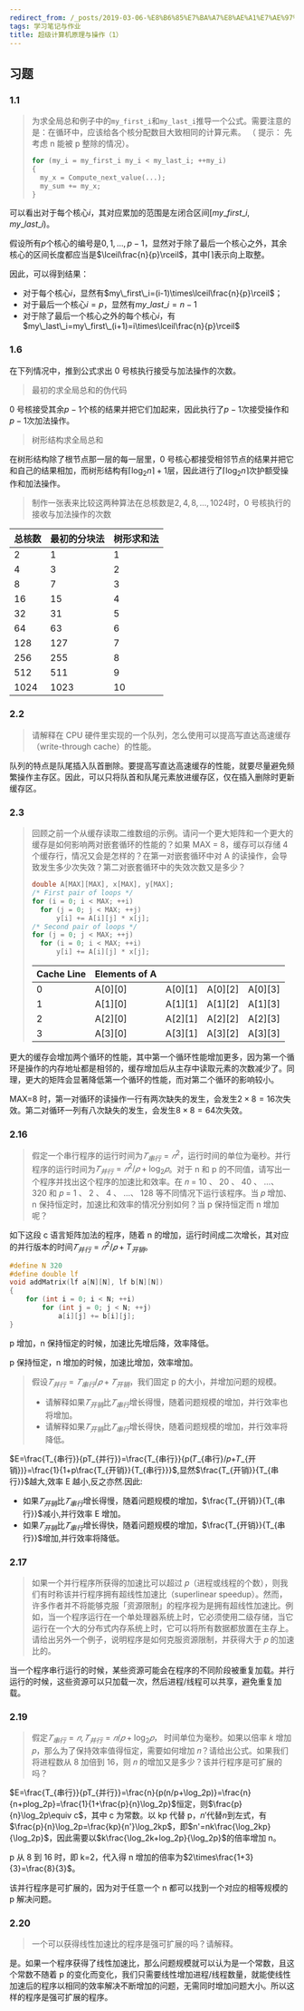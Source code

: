 ```yaml
---
redirect_from: /_posts/2019-03-06-%E8%B6%85%E7%BA%A7%E8%AE%A1%E7%AE%97%E6%9C%BA%E5%8E%9F%E7%90%86%E4%B8%8E%E6%93%8D%E4%BD%9C-1/
tags: 学习笔记与作业
title: 超级计算机原理与操作（1）
---
```


## 习题

### 1.1

> 为求全局总和例子中的`my_first_i`和`my_last_i`推导一个公式。需要注意的是：在循环中，应该给各个核分配数目大致相同的计算元素。 （ 提示： 先考虑 n 能被 p 整除的情况）。
>
> ```c
> for (my_i = my_first_i my_i < my_last_i; ++my_i)
> {
> 	my_x = Compute_next_value(...);
> 	my_sum += my_x;
> }
> ```

可以看出对于每个核心$i$，其对应累加的范围是左闭合区间$[my\_first\_i,my\_last\_i)$。

假设所有$p$个核心的编号是$0,1,\dots,p-1$，显然对于除了最后一个核心之外，其余核心的区间长度都应当是$\lceil\frac{n}{p}\rceil$，其中$\lceil\rceil$表示向上取整。

因此，可以得到结果：

- 对于每个核心$i$，显然有$my\_first\_i=(i-1)\times\lceil\frac{n}{p}\rceil$；
- 对于最后一个核心$i=p$，显然有$my\_last\_i=n-1$
- 对于除了最后一个核心之外的每个核心$i$，有$my\_last\_i=my\_first\_(i+1)=i\times\lceil\frac{n}{p}\rceil$

### 1.6

在下列情况中，推到公式求出 0 号核执行接受与加法操作的次数。

> 最初的求全局总和的伪代码

0 号核接受其余$p-1$个核的结果并把它们加起来，因此执行了$p-1$次接受操作和$p-1$次加法操作。

> 树形结构求全局总和

在树形结构除了根节点那一层的每一层里，0 号核心都接受相邻节点的结果并把它和自己的结果相加，而树形结构有$\lceil\log_2n\rceil+1$层，因此进行了$\lceil\log_2n\rceil$次护额受操作和加法操作。

> 制作一张表来比较这两种算法在总核数是$2,4,8,\dots,1024$时，0 号核执行的接收与加法操作的次数

| 总核数 | 最初的分块法 | 树形求和法 |
| ------ | ------------ | ---------- |
| 2      | 1            | 1          |
| 4      | 3            | 2          |
| 8      | 7            | 3          |
| 16     | 15           | 4          |
| 32     | 31           | 5          |
| 64     | 63           | 6          |
| 128    | 127          | 7          |
| 256    | 255          | 8          |
| 512    | 511          | 9          |
| 1024   | 1023         | 10         |

### 2.2

> 请解释在 CPU 硬件里实现的一个队列，怎么使用可以提高写直达高速缓存（write-through cache）的性能。

队列的特点是队尾插入队首删除。要提高写直达高速缓存的性能，就要尽量避免频繁操作主存区。因此，可以只将队首和队尾元素放进缓存区，仅在插入删除时更新缓存区。

### 2.3

> 回顾之前一个从缓存读取二维数组的示例。请问一个更大矩阵和一个更大的缓存是如何影响两对嵌套循环的性能的？如果 MAX = 8，缓存可以存储 4 个缓存行，情况又会是怎样的？在第一对嵌套循环中对 A 的读操作，会导致发生多少次失效？第二对嵌套循环中的失效次数又是多少？
>
> ```c
> double A[MAX][MAX], x[MAX], y[MAX];
> /* First pair of loops */
> for (i = 0; i < MAX; ++i)
> 	for (j = 0; j < MAX; ++j)
> 		y[i] += A[i][j] * x[j];
> /* Second pair of loops */
> for (j = 0; j < MAX; ++j)
> 	for (i = 0; i < MAX; ++i)
> 		y[i] += A[i][j] * x[j];
> ```
>
> | Cache Line | Elements of A |         |         |         |
> | ---------- | ------------- | ------- | ------- | ------- |
> | 0          | A[0][0]       | A[0][1] | A[0][2] | A[0][3] |
> | 1          | A[1][0]       | A[1][1] | A[1][2] | A[1][3] |
> | 2          | A[2][0]       | A[2][1] | A[2][2] | A[2][3] |
> | 3          | A[3][0]       | A[3][1] | A[3][2] | A[3][3] |

更大的缓存会增加两个循环的性能，其中第一个循环性能增加更多，因为第一个循环是操作的内存地址都是相邻的，缓存增加后从主存中读取元素的次数减少了。同理，更大的矩阵会显著降低第一个循环的性能，而对第二个循环的影响较小。

MAX=8 时，第一对循环的读操作一行有两次缺失的发生，会发生$2\times 8=16$次失效。第二对循环一列有八次缺失的发生，会发生$8\times 8=64$次失效。

### 2.16

> 假定一个串行程序的运行时间为$𝑇_{串行} = 𝑛^2$，运行时间的单位为毫秒。并行程序的运行时间为$𝑇_{并行} = 𝑛^2/𝑝  + \log_2𝑝$。对于 n 和 p 的不同值，请写出一个程序并找出这个程序的加速比和效率。在 𝑛 = 10 、 20 、 40 、 …、 320 和 𝑝 = 1 、 2 、 4 、 …、 128 等不同情况下运行该程序。当 𝑝 增加、 n 保持恒定时，加速比和效率的情况分别如何？当 p 保持恒定而 n 增加呢？

如下这段 c 语言矩阵加法的程序，随着 n 的增加，运行时间成二次增长，其对应的并行版本的时间$𝑇_{并行} = 𝑛^2/𝑝  + T_{开销}$。

```c
#define N 320
#define double lf
void addMatrix(lf a[N][N], lf b[N][N])
{
	for (int i = 0; i < N; ++i)
		for (int j = 0; j < N; ++j)
			a[i][j] += b[i][j];
}
```

p 增加，n 保持恒定的时候，加速比先增后降，效率降低。

p 保持恒定，n 增加的时候，加速比增加，效率增加。

> 假设$𝑇_{并行}=𝑇_{串行}/𝑝+𝑇_{开销}$，我们固定 p 的大小，并增加问题的规模。
>
> - 请解释如果$𝑇_{开销}$比$𝑇_{串行}$增长得慢，随着问题规模的增加，并行效率也将增加。
> - 请解释如果$𝑇_{开销}$比$𝑇_{串行}$增长得快，随着问题规模的增加，并行效率将降低。

$E=\frac{T_{串行}}{pT_{并行}}=\frac{T_{串行}}{p(𝑇_{串行}/𝑝+𝑇_{开销})}=\frac{1}{1+p\frac{T_{开销}}{T_{串行}}}$,显然$\frac{T_{开销}}{T_{串行}}$越大,效率 E 越小,反之亦然.因此:

- 如果$𝑇_{开销}$比$𝑇_{串行}$增长得慢，随着问题规模的增加，$\frac{T_{开销}}{T_{串行}}$减小,并行效率 E 增加。
- 如果$𝑇_{开销}$比$𝑇_{串行}$增长得快，随着问题规模的增加，$\frac{T_{开销}}{T_{串行}}$增加,并行效率将降低。

### 2.17

> 如果一个并行程序所获得的加速比可以超过 𝑝（进程或线程的个数），则我们有时称该并行程序拥有超线性加速比（superlinear speedup）。然而，许多作者并不将能够克服「资源限制」的程序视为是拥有超线性加速比。例如，当一个程序运行在一个单处理器系统上时，它必须使用二级存储，当它运行在一个大的分布式内存系统上时，它可以将所有数据都放置在主存上。请给出另外一个例子，说明程序是如何克服资源限制，并获得大于 𝑝 的加速比的。

当一个程序串行运行的时候，某些资源可能会在程序的不同阶段被重复加载。并行运行的时候，这些资源可以只加载一次，然后进程/线程可以共享，避免重复加载。

### 2.19

> 假定$𝑇_{串行}=𝑛,𝑇_{并行}=𝑛/𝑝+\log_2𝑝$， 时间单位为毫秒。如果以倍率 𝑘 增加 𝑝，那么为了保持效率值得恒定，需要如何增加 𝑛？请给出公式。如果我们将进程数从 8 加倍到 16，则 𝑛 的增加又是多少？该并行程序是可扩展的吗？

$E=\frac{T_{串行}}{pT_{并行}}=\frac{n}{p(n/p+\log_2p)}=\frac{n}{n+plog_2p}=\frac{1}{1+\frac{p}{n}\log_2p}$恒定，则$\frac{p}{n}\log_2p\equiv c$，其中 c 为常数。以 kp 代替 p，$n'$代替$n$到左式，有$\frac{p}{n}\log_2p=\frac{kp}{n'}\log_2kp$，即$n'=nk\frac{\log_2kp}{\log_2p}$，因此需要以$k\frac{\log_2k+log_2p}{\log_2p}$的倍率增加 n。

p 从 8 到 16 时，即 k=2，代入得 n 增加的倍率为$2\times\frac{1+3}{3}=\frac{8}{3}$。

该并行程序是可扩展的，因为对于任意一个 n 都可以找到一个对应的相等规模的 p 解决问题。

### 2.20

> 一个可以获得线性加速比的程序是强可扩展的吗？请解释。

是。如果一个程序获得了线性加速比，那么问题规模就可以认为是一个常数，且这个常数不随着 p 的变化而变化，我们只需要线性增加进程/线程数量，就能使线性加速后的程序以相同的效率解决不断增加的问题，无需同时增加问题大小。所以这样的程序是强可扩展的程序。
